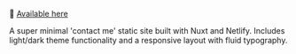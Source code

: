 👋 [Available here](https://roblettsdev.netlify.app/)

A super minimal 'contact me' static site built with Nuxt and Netlify.
Includes light/dark theme functionality and a responsive layout with fluid typography.
